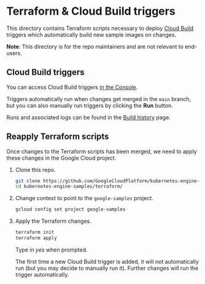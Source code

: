 # Terraform & Cloud Build triggers

This directory contains Terraform scripts necessary to deploy [Cloud Build](https://cloud.google.com/build/) triggers which automatically build new sample images on changes.

**Note**: This directory is for the repo maintainers and are not relevant to end-users.

## Cloud Build triggers

You can access Cloud Build triggers [in the Console](https://console.cloud.google.com/cloud-build/triggers?project=google-samples).

Triggers automatically run when changes get merged in the `main` branch, but you can also manually run triggers by clicking the **Run** button.

Runs and associated logs can be found in the [Build history](https://console.cloud.google.com/cloud-build/builds?project=google-samples) page.

## Reapply Terraform scripts

Once changes to the Terraform scripts has been merged, we need to apply these changes in the Google Cloud project.

1. Clone this repo.

   ```sh
   git clone https://github.com/GoogleCloudPlatform/kubernetes-engine-samples
   cd kubernetes-engine-samples/terraform/
   ```

2. Change context to point to the `google-samples` project.

   ```sh
   gcloud config set project google-samples
   ```

3. Apply the Terraform changes.

   ```sh
   terraform init
   terraform apply
   ```

   Type in _yes_ when prompted.

   The first time a new Cloud Build trigger is added, it will not automatically run (but you may decide to manually run it). Further changes will run the trigger automatically.
